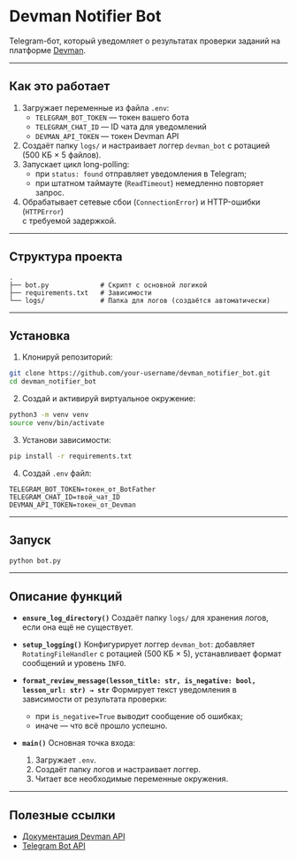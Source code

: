 # Devman Notifier Bot

Telegram-бот, который уведомляет о результатах проверки заданий на платформе [Devman](https://dvmn.org).

---

## Как это работает

1. Загружает переменные из файла `.env`:
   - `TELEGRAM_BOT_TOKEN` — токен вашего бота  
   - `TELEGRAM_CHAT_ID` — ID чата для уведомлений  
   - `DEVMAN_API_TOKEN` — токен Devman API  
2. Создаёт папку `logs/` и настраивает логгер `devman_bot` с ротацией  
   (500 КБ × 5 файлов).  
3. Запускает цикл long-polling:
   - при `status: found` отправляет уведомления в Telegram;  
   - при штатном таймауте (`ReadTimeout`) немедленно повторяет запрос.  
4. Обрабатывает сетевые сбои (`ConnectionError`) и HTTP-ошибки (`HTTPError`)  
   с требуемой задержкой.  

---

## Структура проекта

```
.
├── bot.py             # Скрипт с основной логикой 
├── requirements.txt   # Зависимости
└── logs/              # Папка для логов (создаётся автоматически)
```

---

## Установка

1. Клонируй репозиторий:

```bash
git clone https://github.com/your-username/devman_notifier_bot.git
cd devman_notifier_bot
````

2. Создай и активируй виртуальное окружение:

```bash
python3 -m venv venv
source venv/bin/activate
```

3. Установи зависимости:

```bash
pip install -r requirements.txt
```

4. Создай `.env` файл:

```env
TELEGRAM_BOT_TOKEN=токен_от_BotFather
TELEGRAM_CHAT_ID=твой_чат_ID
DEVMAN_API_TOKEN=токен_от_Devman
```

---

## Запуск

```bash
python bot.py
```

---

## Описание функций

* **`ensure_log_directory()`**
  Создаёт папку `logs/` для хранения логов, если она ещё не существует.

* **`setup_logging()`**
  Конфигурирует логгер `devman_bot`: добавляет `RotatingFileHandler` с
  ротацией (500 КБ × 5), устанавливает формат сообщений и уровень `INFO`.

* **`format_review_message(lesson_title: str, is_negative: bool, lesson_url: str) → str`**
  Формирует текст уведомления в зависимости от результата проверки:

  * при `is_negative=True` выводит сообщение об ошибках;
  * иначе — что всё прошло успешно.

* **`main()`**
  Основная точка входа:

  1. Загружает `.env`.
  2. Создаёт папку логов и настраивает логгер.
  3. Читает все необходимые переменные окружения.

---

## Полезные ссылки

* [Документация Devman API](https://dvmn.org/api/docs/)
* [Telegram Bot API](https://core.telegram.org/bots/api)
